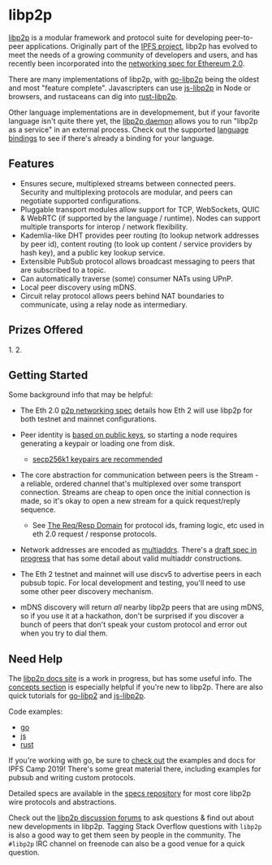 # libp2p

[libp2p](https://libp2p.io) is a modular framework and protocol suite for
developing peer-to-peer applications. Originally part of the [IPFS
project](https://ipfs.io), libp2p has evolved to meet the needs of a growing
community of developers and users, and has recently been incorporated into the
[networking spec for Ethereum
2.0](https://github.com/ethereum/eth2.0-specs/blob/dev/specs/networking/p2p-interface.md).

There are many implementations of libp2p, with
[go-libp2p](https://github.com/libp2p/go-libp2p) being the oldest and most
"feature complete". Javascripters can use
[js-libp2p](https://github.com/libp2p/js-libp2p) in Node or browsers, and
rustaceans can dig into [rust-libp2p](https://github.com/libp2p/rust-libp2p).

Other language implementations are in developmement, but if your favorite
language isn't quite there yet, the [libp2p
daemon](https://github.com/libp2p/go-libp2p-daemon) allows you to run "libp2p as
a service" in an external process. Check out the supported [language
bindings](https://github.com/libp2p/go-libp2p-daemon#language-bindings) to see
if there's already a binding for your language.

## Features

-   Ensures secure, multiplexed streams between connected peers. Security and
    multiplexing protocols are modular, and peers can negotiate supported
    configurations.
-   Pluggable transport modules allow support for TCP, WebSockets, QUIC & WebRTC
    (if supported by the language / runtime). Nodes can support multiple
    transports for interop / network flexibility.
-   Kademlia-like DHT provides peer routing (to lookup network addresses by peer
    id), content routing (to look up content / service providers by hash key),
    and a public key lookup service.
-   Extensible PubSub protocol allows broadcast messaging to peers that are
    subscribed to a topic.
-   Can automatically traverse (some) consumer NATs using UPnP.
-   Local peer discovery using mDNS.
-   Circuit relay protocol allows peers behind NAT boundaries to communicate,
    using a relay node as intermediary.

## Prizes Offered

1\.
2\.

## Getting Started

Some background info that may be helpful:

- The Eth 2.0 [p2p networking
  spec](https://github.com/ethereum/eth2.0-specs/blob/dev/specs/networking/p2p-interface.md)
  details how Eth 2 will use libp2p for both testnet and mainnet configurations.

- Peer identity is [based on public keys](https://github.com/libp2p/specs/blob/master/peer-ids/peer-ids.md), so starting a node requires generating
  a keypair or loading one from disk. 
  - [secp256k1 keypairs are recommended](https://github.com/ethereum/eth2.0-specs/blob/dev/specs/networking/p2p-interface.md#interop-1)
    
- The core abstraction for communication between peers is the Stream - a
  reliable, ordered channel that's multiplexed over some transport connection.
  Streams are cheap to open once the initial connection is made, so it's okay to
  open a new stream for a quick request/reply sequence.
  - See [The Req/Resp
    Domain](https://github.com/ethereum/eth2.0-specs/blob/dev/specs/networking/p2p-interface.md#the-reqresp-domain)
    for protocol ids, framing logic, etc used in eth 2.0 request / response protocols.
  
- Network addresses are encoded as
  [multiaddrs](https://github.com/multiformats/multiaddr). There's a [draft spec
  in progress](https://github.com/libp2p/specs/pull/191) that has some detail
  about valid multiaddr constructions.

- The Eth 2 testnet and mainnet will use discv5 to advertise peers in each
  pubsub topic. For local development and testing, you'll need to use some other
  peer discovery mechanism.
  
- mDNS discovery will return _all_ nearby libp2p peers that are using mDNS, so
  if you use it at a hackathon, don't be surprised if you discover a bunch of
  peers that don't speak your custom protocol and error out when you try to dial
  them.


## Need Help

The [libp2p docs site](https://docs.libp2p.io) is a work in progress, but has
some useful info. The [concepts section](https://docs.libp2p.io/concepts/) is
especially helpful if you're new to libp2p. There are also quick tutorials for
[go-libp2](https://docs.libp2p.io/tutorials/getting-started/go/) and
[js-libp2p](https://docs.libp2p.io/tutorials/getting-started/javascript/).

Code examples:

- [go](https://github.com/libp2p/go-libp2p-examples)
- [js](https://github.com/libp2p/js-libp2p/tree/master/examples)
- [rust](https://github.com/libp2p/rust-libp2p/tree/master/examples)

If you're working with go, be sure to [check
out](https://github.com/libp2p/go-libp2p-examples/tree/master/ipfs-camp-2019)
the examples and docs for IPFS Camp 2019! There's some great material there,
including examples for pubsub and writing custom protocols.

Detailed specs are available in the [specs
repository](https://github.com/libp2p/specs) for most core libp2p wire
protocols and abstractions.

Check out the [libp2p discussion forums](https://discuss.libp2p.io) to ask
questions & find out about new developments in libp2p. Tagging Stack Overflow
questions with `libp2p` is also a good way to get them seen by people in the
community. The `#libp2p` IRC channel on freenode can also be a good venue for a
quick question.
